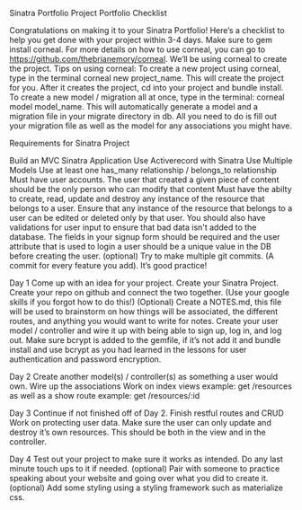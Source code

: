 Sinatra Portfolio Project
Portfolio Checklist

Congratulations on making it to your Sinatra Portfolio! Here’s a checklist to help you get done with your project within 3-4 days.
Make sure to gem install corneal. For more details on how to use corneal, you can go to https://github.com/thebrianemory/corneal. We’ll be using corneal to create the project.
Tips on using corneal:
To create a new project using corneal, type in the terminal corneal new project_name. This will create the project for you. After it creates the project, cd into your project and bundle install.
To create a new model / migration all at once, type in the terminal: corneal model model_name. This will automatically generate a model and a migration file in your migrate directory in db. All you need to do is fill out your migration file as well as the model for any associations you might have.


Requirements for Sinatra Project

Build an MVC Sinatra Application
Use Activerecord with Sinatra
Use Multiple Models
Use at least one has_many relationship / belongs_to relationship
Must have user accounts. The user that created a given piece of content should be the only person who can modify that content
Must have the abilty to create, read, update and destroy any instance of the resource that belongs to a user.
Ensure that any instance of the resource that belongs to a user can be edited or deleted only by that user.
You should also have validations for user input to ensure that bad data isn't added to the database. The fields in your signup form should be required and the user attribute that is used to login a user should be a unique value in the DB before creating the user.
(optional) Try to make multiple git commits. (A commit for every feature you add). It’s good practice!


Day 1
Come up with an idea for your project.
Create your Sinatra Project.
Create your repo on github and connect the two together. (Use your google skills if you forgot how to do this!)
(Optional) Create a NOTES.md, this file will be used to brainstorm on how things will be associated, the different routes, and anything you would want to write for notes.
Create your user model / controller and wire it up with being able to sign up, log in, and log out.
Make sure bcrypt is added to the gemfile, if it’s not add it and bundle install and use bcrypt as you had learned in the lessons for user authentication and password encryption.


Day 2
Create another model(s) / controller(s) as something a user would own.
Wire up the associations
Work on index views example: get /resources as well as a show route example: get /resources/:id


Day 3
Continue if not finished off of Day 2.
Finish restful routes and CRUD
Work on protecting user data. Make sure the user can only update and destroy it’s own resources. This should be both in the view and in the controller.


Day 4
Test out your project to make sure it works as intended. Do any last minute touch ups to it if needed.
(optional) Pair with someone to practice speaking about your website and going over what you did to create it.
(optional) Add some styling using a styling framework such as materialize css.
